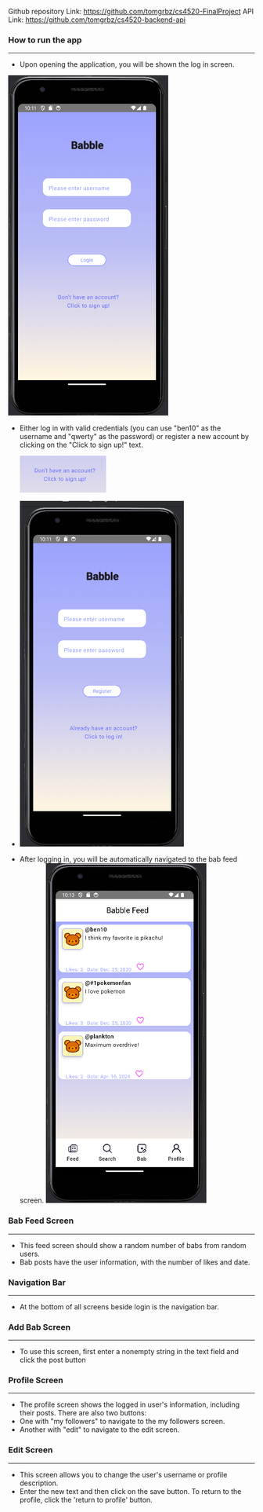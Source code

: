 Github repository Link: https://github.com/tomgrbz/cs4520-FinalProject
API Link: https://github.com/tomgrbz/cs4520-backend-api


### How to run the app
-----------------------------------------
- Upon opening the application, you will be shown the log in screen. 

![img.png](photos/login_screen.png)


- Either log in with valid credentials (you can use "ben10" as the username and "qwerty" as the password)
 or register a new account by clicking on the "Click to sign up!" text.

  ![img_1.png](photos/click_to_register.png)
- 
  ![img_1.png](photos/register_screen.png)

- After logging in, you will be automatically navigated to the bab feed screen.
![img_1.png](photos/babble_feed.png)

### Bab Feed Screen
-----------------------------------------
- This feed screen should show a random number of babs from random users.
- Bab posts have the user information, with the number of likes and date.

### Navigation Bar
-----------------------------------------
- At the bottom of all screens beside login is the navigation bar.

### Add Bab Screen 
-----------------------------------------
- To use this screen, first enter a nonempty string in the text field and click the post button


### Profile Screen
-----------------------------------------
- The profile screen shows the logged in user's information, including their posts. There are also two buttons:
- One with "my followers" to navigate to the my followers screen.
- Another with "edit" to navigate to the edit screen.

### Edit Screen
-----------------------------------------
- This screen allows you to change the user's username or profile description.
- Enter the new text and then click on the save button. To return to the profile, click the 'return to profile' button.



